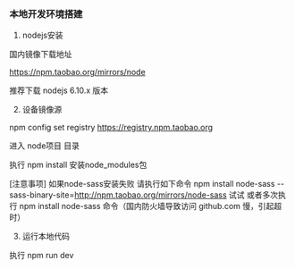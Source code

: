 ### 本地开发环境搭建

1. nodejs安装

国内镜像下载地址

https://npm.taobao.org/mirrors/node

推荐下载 nodejs 6.10.x 版本

2. 设备镜像源

npm config set registry https://registry.npm.taobao.org

进入 node项目 目录

执行 npm install 安装node_modules包

[注意事项]
如果node-sass安装失败
请执行如下命令 npm install node-sass --sass-binary-site=http://npm.taobao.org/mirrors/node-sass 试试
或者多次执行 npm install node-sass 命令（国内防火墙导致访问 github.com 慢，引起超时）

3. 运行本地代码

执行 npm run dev
